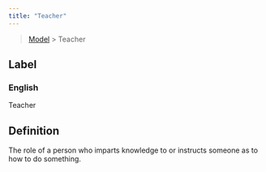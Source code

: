 ```yaml
---
title: "Teacher"
---
```


> [Model](../../) > Teacher

## Label

### English
Teacher


## Definition
The role of a person who imparts knowledge to or instructs someone as to how to do something. 


    
